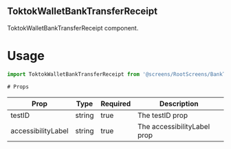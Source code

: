 ## ToktokWalletBankTransferReceipt
ToktokWalletBankTransferReceipt component.

# Usage
```js
import ToktokWalletBankTransferReceipt from '@screens/RootScreens/BankTransferScreens/ToktokWalletBankTransferReceipt';

# Props
```
Prop                      | Type                  | Required                | Description
--------------------------|-----------------------|-------------------------|--------------------------
testID                    | string                | true                    | The testID prop
accessibilityLabel        | string                | true                    | The accessibilityLabel prop
